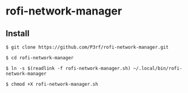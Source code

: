 # rofi-network-manager

## Install

```shell
$ git clone https://github.com/P3rf/rofi-network-manager.git

$ cd rofi-network-manager

$ ln -s $(readlink -f rofi-network-manager.sh) ~/.local/bin/rofi-network-manager

$ chmod +X rofi-network-manager.sh
```
